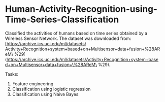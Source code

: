# Human-Activity-Recognition-using-Time-Series-Classification

Classified the activities of humans based on time series obtained by a Wireless Sensor Network. The dataset was downloaded from: [https://archive.ics.uci.edu/ml/datasets/ Activity+Recognition+system+based+on+Multisensor+data+fusion+%28AReM\ %29](https://archive.ics.uci.edu/ml/datasets/Activity+Recognition+system+based+on+Multisensor+data+fusion+\%28AReM\ %29).

Tasks:
1. Feature engineering
2. Classification using logistic regression
3. Classification using Naive Bayes
